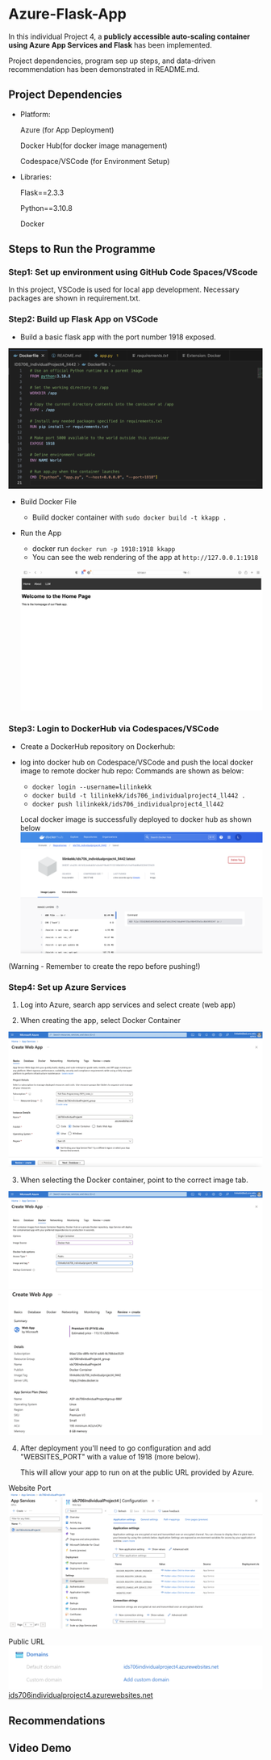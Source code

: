 # Azure-Flask-App
In this individual Project 4, a **publicly accessible auto-scaling container using Azure App Services and Flask** has been implemented.

Project dependencies, program sep up steps, and data-driven recommendation has been demonstrated in README.md.


## Project Dependencies
- Platform:
  
  Azure (for App Deployment)
  
  Docker Hub(for docker image management)

  Codespace/VSCode (for Environment Setup)
  
- Libraries:

  Flask==2.3.3
  
  Python==3.10.8

  Docker

## Steps to Run the Programme
### Step1: Set up environment using GitHub Code Spaces/VScode

In this project, VSCode is used for local app development. Necessary packages are shown in requirement.txt.


### Step2: Build up Flask App on VSCode
- Build a basic flask app with the port number 1918 exposed.

![Dockerfile](images/Dockerfile.png)


- Build Docker File 
  - Build docker container with `sudo docker build -t kkapp .`
 
- Run the App
  - docker run `docker run -p 1918:1918 kkapp`
  - You can see the web rendering of the app at `http://127.0.0.1:1918`

   ![Webapp](images/webapp.png) 
    

### Step3: Login to DockerHub via Codespaces/VSCode
- Create a DockerHub repository on Dockerhub:

- log into docker hub on Codespace/VSCode and push the local docker image to remote docker hub repo:
  Commands are shown as below:
  - `docker login --username=lilinkekk`
  - `docker build -t lilinkekk/ids706_individualproject4_ll442 .`
  - `docker push lilinkekk/ids706_individualproject4_ll442`
 
  Local docker image is successfully deployed to docker hub as shown below
  ![Dockerhub](images/Dockerhub.png)

(Warning - Remember to create the repo before pushing!)

### Step4: Set up Azure Services 

1. Log into Azure, search app services and select create (web app)

2. When creating the app, select Docker Container

![Azure_dockercontainer](images/Azure_dockercontainer.png)

3. When selecting the Docker container, point to the correct image tab.

![Azure_dockerhub](images/Azure_dockerhub.png)
![Azure_summary](images/Azure_summary.png)


4. After deployment you'll need to go configuration and add "WEBSITES_PORT" with a value of 1918 (more below).

   This will allow your app to run on at the public URL provided by Azure.

Website Port 
![Azure_websiteport](images/Azure_websiteport.png)

Public URL
![Azure_url](images/Azure_url.png)
[ids706individualproject4.azurewebsites.net](ids706individualproject4.azurewebsites.net)


## Recommendations

## Video Demo
